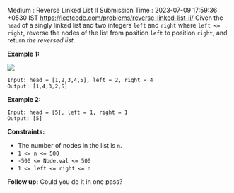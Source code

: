 Medium : Reverse Linked List II
Submission Time : 2023-07-09 17:59:36 +0530 IST
https://leetcode.com/problems/reverse-linked-list-ii/
Given the `head` of a singly linked list and two integers `left` and `right` where `left <= right`, reverse the nodes of the list from position `left` to position `right`, and return _the reversed list_.

**Example 1:**

![](https://assets.leetcode.com/uploads/2021/02/19/rev2ex2.jpg)

```
Input: head = [1,2,3,4,5], left = 2, right = 4
Output: [1,4,3,2,5]

```

**Example 2:**

```
Input: head = [5], left = 1, right = 1
Output: [5]

```

**Constraints:**

- The number of nodes in the list is `n`.
- `1 <= n <= 500`
- `-500 <= Node.val <= 500`
- `1 <= left <= right <= n`

**Follow up:** Could you do it in one pass?
